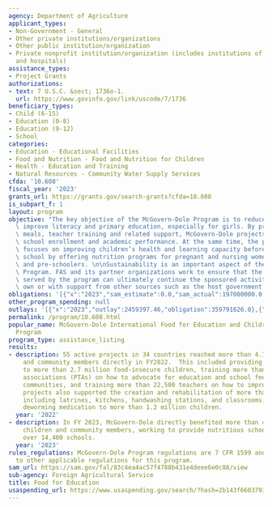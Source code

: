 ```yaml
---
agency: Department of Agriculture
applicant_types:
- Non-Government - General
- Other private institutions/organizations
- Other public institution/organization
- Private nonprofit institution/organization (includes institutions of higher education
  and hospitals)
assistance_types:
- Project Grants
authorizations:
- text: 7 U.S.C. &sect; 1736o-1.
  url: https://www.govinfo.gov/link/uscode/7/1736
beneficiary_types:
- Child (6-15)
- Education (0-8)
- Education (9-12)
- School
categories:
- Education - Educational Facilities
- Food and Nutrition - Food and Nutrition for Children
- Health - Education and Training
- Natural Resources - Community Water Supply Services
cfda: '10.608'
fiscal_year: '2023'
grants_url: https://grants.gov/search-grants?cfda=10.608
is_subpart_f: 1
layout: program
objective: "The key objective of the McGovern-Dole Program is to reduce hunger and\
  \ improve literacy and primary education, especially for girls. By providing school\
  \ meals, teacher training and related support, McGovern-Dole projects help boost\
  \ school enrollment and academic performance. At the same time, the program also\
  \ focuses on improving children’s health and learning capacity before they enter\
  \ school by offering nutrition programs for pregnant and nursing women, infants\
  \ and pre-schoolers. \n\nSustainability is an important aspect of the McGovern-Dole\
  \ Program. FAS and its partner organizations work to ensure that the communities\
  \ served by the program can ultimately continue the sponsored activities on their\
  \ own or with support from other sources such as the host government or local community."
obligations: '[{"x":"2023","sam_estimate":0.0,"sam_actual":197000000.0,"usa_spending_actual":337585061.0},{"x":"2024","sam_estimate":0.0,"sam_actual":248000000.0,"usa_spending_actual":627294952.0},{"x":"2025","sam_estimate":0.0,"sam_actual":250000000.0,"usa_spending_actual":0.0}]'
other_program_spending: null
outlays: '[{"x":"2023","outlay":2459397.46,"obligation":359791626.0},{"x":"2024","outlay":0.0,"obligation":553588387.0},{"x":"2025","outlay":0.0,"obligation":0.0}]'
permalink: /program/10.608.html
popular_name: McGovern-Dole International Food for Education and Children Nutrition
  Program
program_type: assistance_listing
results:
- description: 55 active projects in 34 countries reached more than 4.7 million children
    and community members directly in FY2022.  This included providing school meals
    to more than 2.7 million food-insecure children, training more than 16,000 parent-teacher
    associations (PTAs) on how to advocate for education and school feeding in their
    communities, and training more than 22,500 teachers on how to improve literacy.  McGovern-Dole
    projects also supported the creation and rehabilitation of more than 6,200 facilities
    including latrines, kitchens, handwashing stations, and classrooms, and provided
    deworming medication to more than 1.2 million children.
  year: '2022'
- description: In FY 2023, McGovern-Dole directly benefited more than 4.5 million
    children and community members, working to provide nutritious school meals in
    over 14,400 schools.
  year: '2023'
rules_regulations: McGovern-Dole Program regulations are 7 CFR 1599 and contain references
  to other applicable regulations for this program.
sam_url: https://sam.gov/fal/83c4ea4ac57f4788b431e4deee6e0c88/view
sub-agency: Foreign Agricultural Service
title: Food for Education
usaspending_url: https://www.usaspending.gov/search/?hash=2b143f660379308b9581a33579e00b96
---
```

